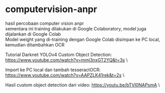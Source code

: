 # computervision-anpr
hasil percobaan computer vision anpr \
sementara ini training dilakukan di Google Colaboratory, model juga dijalankan di Google Colab \
Model weight yang di-training dengan Google Colab disimpan ke PC local, kemudian ditambahkan OCR

Tutorial Darknet YOLOv4 Custom Object Detection: https://www.youtube.com/watch?v=mmj3nxGT2YQ&t=3s \

Import ke PC local dan tambah tesseractOCR: https://www.youtube.com/watch?v=AAPZLK41rek&t=2s    \


Hasil custom object detection dari video: https://youtu.be/bTVl0NAPsmA   \
